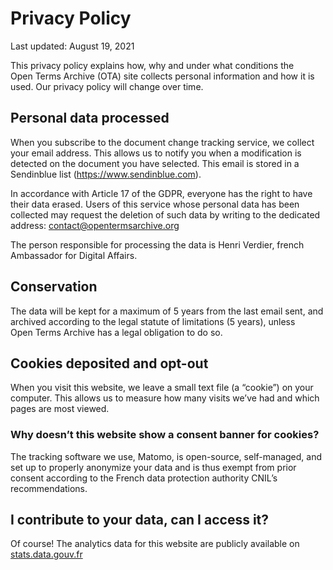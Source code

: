 Privacy Policy
==============

Last updated: August 19, 2021

This privacy policy explains how, why and under what conditions the Open Terms Archive (OTA) site collects personal information and how it is used. Our privacy policy will change over time.

Personal data processed
-----------------------

When you subscribe to the document change tracking service, we collect your email address. This allows us to notify you when a modification is detected on the document you have selected. This email is stored in a Sendinblue list (https://www.sendinblue.com).

In accordance with Article 17 of the GDPR, everyone has the right to have their data erased. Users of this service whose personal data has been collected may request the deletion of such data by writing to the dedicated address: contact@opentermsarchive.org

The person responsible for processing the data is Henri Verdier, french Ambassador for Digital Affairs.

Conservation
------------

The data will be kept for a maximum of 5 years from the last email sent, and archived according to the legal statute of limitations (5 years), unless Open Terms Archive has a legal obligation to do so.

Cookies deposited and opt-out
-----------------------------

When you visit this website, we leave a small text file (a “cookie”) on your computer. This allows us to measure how many visits we’ve had and which pages are most viewed.

### Why doesn’t this website show a consent banner for cookies?

The tracking software we use, Matomo, is open-source, self-managed, and set up to properly anonymize your data and is thus exempt from prior consent according to the French data protection authority CNIL’s recommendations.

I contribute to your data, can I access it?
-------------------------------------------

Of course! The analytics data for this website are publicly available on [stats.data.gouv.fr](https://stats.data.gouv.fr/index.php?module=CoreHome&action=index&idSite=179&period=range&date=previous30&updated=1#?idSite=179&period=range&date=previous30&segment=&category=Dashboard_Dashboard&subcategory=1)
